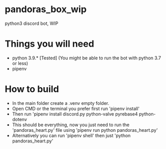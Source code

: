 # pandoras_box_wip
 python3 discord bot, WIP
 
# Things you will need
<ul>
 <li>python 3.9.* [Tested] (You might be able to run the bot with python 3.7 or less)</li>
 <li>pipenv</li>
</ul>

# How to build
<ul>
 <li>In the main folder create a .venv empty folder.</li>
 <li>Open CMD or the terminal you prefer first run 'pipenv install'</li>
 <li>Then run 'pipenv install discord.py python-valve pyrebase4 python-dotenv</li>
 <li>This should be everything, now you just need to run the 'pandoras_heart.py' file using 'pipenv run python pandoras_heart.py'</li>
 <li>Alternatively you can run 'pipenv shell' then just 'python pandoras_heart.py'</li>
</ul>

